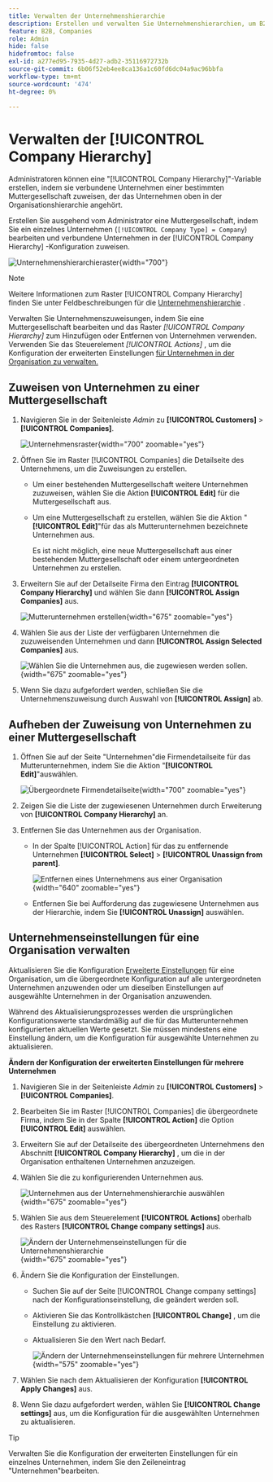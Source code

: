 ```yaml
---
title: Verwalten der Unternehmenshierarchie
description: Erstellen und verwalten Sie Unternehmenshierarchien, um B2B-Organisationen mit komplexen Betriebsmodellen zu unterstützen.
feature: B2B, Companies
role: Admin
hide: false
hidefromtoc: false
exl-id: a277ed95-7935-4d27-adb2-35116972732b
source-git-commit: 6b06f52eb4ee8ca136a1c60fd6dc04a9ac96bbfa
workflow-type: tm+mt
source-wordcount: '474'
ht-degree: 0%

---
```


# Verwalten der [!UICONTROL Company Hierarchy]

Administratoren können eine &quot;[!UICONTROL Company Hierarchy]&quot;-Variable erstellen, indem sie verbundene Unternehmen einer bestimmten Muttergesellschaft zuweisen, der das Unternehmen oben in der Organisationshierarchie angehört.

Erstellen Sie ausgehend vom Administrator eine Muttergesellschaft, indem Sie ein einzelnes Unternehmen (`[!UICONTROL Company Type] = Company`) bearbeiten und verbundene Unternehmen in der [!UICONTROL Company Hierarchy] -Konfiguration zuweisen.

![Unternehmenshierarchieraster](./assets/company-hierarchy-grid.png){width="700"}


>[!NOTE]
>
>Weitere Informationen zum Raster [!UICONTROL Company Hierarchy] finden Sie unter Feldbeschreibungen für die [Unternehmenshierarchie](account-company-create.md#company-hierarchy) .

Verwalten Sie Unternehmenszuweisungen, indem Sie eine Muttergesellschaft bearbeiten und das Raster *[!UICONTROL Company Hierarchy]* zum Hinzufügen oder Entfernen von Unternehmen verwenden. Verwenden Sie das Steuerelement *[!UICONTROL Actions]* , um die Konfiguration der erweiterten Einstellungen [ für Unternehmen in der Organisation zu verwalten.](#change-company-settings)

## Zuweisen von Unternehmen zu einer Muttergesellschaft

1. Navigieren Sie in der Seitenleiste _Admin_ zu **[!UICONTROL Customers]** > **[!UICONTROL Companies]**.

   ![Unternehmensraster](./assets/companies-grid-view.png){width="700" zoomable="yes"}

1. Öffnen Sie im Raster [!UICONTROL Companies] die Detailseite des Unternehmens, um die Zuweisungen zu erstellen.

   - Um einer bestehenden Muttergesellschaft weitere Unternehmen zuzuweisen, wählen Sie die Aktion **[!UICONTROL Edit]** für die Muttergesellschaft aus.
   - Um eine Muttergesellschaft zu erstellen, wählen Sie die Aktion &quot;**[!UICONTROL Edit]**&quot;für das als Mutterunternehmen bezeichnete Unternehmen aus.

     Es ist nicht möglich, eine neue Muttergesellschaft aus einer bestehenden Muttergesellschaft oder einem untergeordneten Unternehmen zu erstellen.

1. Erweitern Sie auf der Detailseite Firma den Eintrag **[!UICONTROL Company Hierarchy]** und wählen Sie dann **[!UICONTROL Assign Companies]** aus.

   ![Mutterunternehmen erstellen](./assets/company-hierarchy-grid.png){width="675" zoomable="yes"}

1. Wählen Sie aus der Liste der verfügbaren Unternehmen die zuzuweisenden Unternehmen und dann **[!UICONTROL Assign Selected Companies]** aus.

   ![Wählen Sie die Unternehmen aus, die zugewiesen werden sollen.](./assets/company-hierarchy-select-companies-assign.png){width="675" zoomable="yes"}

1. Wenn Sie dazu aufgefordert werden, schließen Sie die Unternehmenszuweisung durch Auswahl von **[!UICONTROL Assign]** ab.

## Aufheben der Zuweisung von Unternehmen zu einer Muttergesellschaft

1. Öffnen Sie auf der Seite &quot;Unternehmen&quot;die Firmendetailseite für das Mutterunternehmen, indem Sie die Aktion &quot;**[!UICONTROL Edit]**&quot;auswählen.

   ![Übergeordnete Firmendetailseite](./assets/company-update.png){width="700" zoomable="yes"}

1. Zeigen Sie die Liste der zugewiesenen Unternehmen durch Erweiterung von **[!UICONTROL Company Hierarchy]** an.

1. Entfernen Sie das Unternehmen aus der Organisation.

   - In der Spalte [!UICONTROL Action] für das zu entfernende Unternehmen **[!UICONTROL Select]** > **[!UICONTROL Unassign from parent]**.

     ![Entfernen eines Unternehmens aus einer Organisation](./assets/company-hierarchy-grid-unassign.png){width="640" zoomable="yes"}

   - Entfernen Sie bei Aufforderung das zugewiesene Unternehmen aus der Hierarchie, indem Sie **[!UICONTROL Unassign]** auswählen.

## Unternehmenseinstellungen für eine Organisation verwalten

Aktualisieren Sie die Konfiguration [Erweiterte Einstellungen](account-company-create.md#advanced-settings) für eine Organisation, um die übergeordnete Konfiguration auf alle untergeordneten Unternehmen anzuwenden oder um dieselben Einstellungen auf ausgewählte Unternehmen in der Organisation anzuwenden.

Während des Aktualisierungsprozesses werden die ursprünglichen Konfigurationswerte standardmäßig auf die für das Mutterunternehmen konfigurierten aktuellen Werte gesetzt. Sie müssen mindestens eine Einstellung ändern, um die Konfiguration für ausgewählte Unternehmen zu aktualisieren.

**Ändern der Konfiguration der erweiterten Einstellungen für mehrere Unternehmen**

1. Navigieren Sie in der Seitenleiste _Admin_ zu **[!UICONTROL Customers]** > **[!UICONTROL Companies]**.

1. Bearbeiten Sie im Raster [!UICONTROL Companies] die übergeordnete Firma, indem Sie in der Spalte **[!UICONTROL Action]** die Option **[!UICONTROL Edit]** auswählen.

1. Erweitern Sie auf der Detailseite des übergeordneten Unternehmens den Abschnitt **[!UICONTROL Company Hierarchy]** , um die in der Organisation enthaltenen Unternehmen anzuzeigen.

1. Wählen Sie die zu konfigurierenden Unternehmen aus.

   ![Unternehmen aus der Unternehmenshierarchie auswählen](assets/company-hierarchy-select-companies.png){width="675" zoomable="yes"}

1. Wählen Sie aus dem Steuerelement **[!UICONTROL Actions]** oberhalb des Rasters **[!UICONTROL Change company settings]** aus.

   ![Ändern der Unternehmenseinstellungen für die Unternehmenshierarchie](assets/company-hierarchy-change-company-settings-action.png){width="675" zoomable="yes"}

1. Ändern Sie die Konfiguration der Einstellungen.

   - Suchen Sie auf der Seite [!UICONTROL Change company settings] nach der Konfigurationseinstellung, die geändert werden soll.

   - Aktivieren Sie das Kontrollkästchen **[!UICONTROL Change]** , um die Einstellung zu aktivieren.

   - Aktualisieren Sie den Wert nach Bedarf.

     ![Ändern der Unternehmenseinstellungen für mehrere Unternehmen](assets/company-hierarchy-change-settings-config.png){width="575" zoomable="yes"}

1. Wählen Sie nach dem Aktualisieren der Konfiguration **[!UICONTROL Apply Changes]** aus.

1. Wenn Sie dazu aufgefordert werden, wählen Sie **[!UICONTROL Change settings]** aus, um die Konfiguration für die ausgewählten Unternehmen zu aktualisieren.

>[!TIP]
>
>Verwalten Sie die Konfiguration der erweiterten Einstellungen für ein einzelnes Unternehmen, indem Sie den Zeileneintrag &quot;Unternehmen&quot;bearbeiten.
